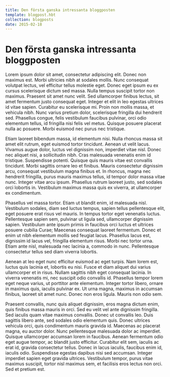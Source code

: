 ```yaml
---
title: Den första ganska intressanta bloggposten
template: blogpost.hbt
collection: blogposts
date: 2015-02-18
---
```

Den första ganska intressanta bloggposten
=============
Lorem ipsum dolor sit amet, consectetur adipiscing elit. Donec non maximus est. Morbi ultricies nibh at sodales mollis. Nunc consequat volutpat lectus, vel efficitur tellus molestie eget. Donec eget ipsum eu ex cursus scelerisque dictum sed massa. Nulla tempus suscipit tortor non maximus. Praesent sit amet nunc velit. Sed ullamcorper finibus lectus, sit amet fermentum justo consequat eget. Integer et elit in leo egestas ultrices id vitae sapien. Curabitur eu scelerisque mi. Proin non mollis massa, et vehicula nibh. Nunc varius pretium dolor, scelerisque fringilla dui hendrerit sed. Phasellus congue, felis vestibulum faucibus pulvinar, orci odio elementum tellus, id fringilla nisi felis vel metus. Quisque posuere placerat nulla ac posuere. Morbi euismod nec purus nec tristique.

Etiam laoreet bibendum massa, id elementum nisi. Nulla rhoncus massa sit amet elit rutrum, eget euismod tortor tincidunt. Aenean ut velit lacus. Vivamus augue dolor, luctus vel dignissim non, imperdiet vitae nisl. Donec nec aliquet nisi, a sollicitudin nibh. Cras malesuada venenatis enim id tristique. Suspendisse potenti. Quisque quis mauris vitae est convallis tincidunt. Morbi sagittis ornare leo et finibus. Mauris consectetur dignissim arcu, consequat vestibulum magna finibus et. In rhoncus, magna nec hendrerit fringilla, purus mauris maximus tellus, id tempor dolor massa vitae nunc. Integer vitae arcu ipsum. Phasellus rutrum laoreet justo, sed sodales orci lobortis in. Vestibulum maximus massa quis ex viverra, at ullamcorper ex condimentum.

Phasellus vel massa tortor. Etiam ut blandit enim, id malesuada nisl. Vestibulum sodales, diam sed luctus tempus, sapien tellus pellentesque elit, eget posuere erat risus vel mauris. In tempus tortor eget venenatis luctus. Pellentesque sapien sem, pulvinar ut ligula sed, ullamcorper dignissim sapien. Vestibulum ante ipsum primis in faucibus orci luctus et ultrices posuere cubilia Curae; Maecenas consequat laoreet fermentum. Donec et enim ut nibh elementum mollis sed feugiat lacus. Phasellus lacus est, dignissim id lacus vel, fringilla elementum risus. Morbi nec tortor urna. Etiam ante nisl, malesuada nec lacinia a, commodo in nunc. Pellentesque consectetur tellus sed diam viverra lobortis.

Aenean at leo eget nunc efficitur euismod ac eget turpis. Nam lorem est, luctus quis lacinia et, lobortis eu nisi. Fusce et diam aliquet dui varius ullamcorper et in risus. Nullam sagittis nibh eget consequat lacinia. In viverra venenatis mi, nec suscipit odio convallis id. Phasellus tempor lorem eget neque varius, ut porttitor ante elementum. Integer tortor libero, ornare in maximus quis, iaculis pulvinar ex. Ut urna magna, maximus in accumsan finibus, laoreet sit amet nunc. Donec non eros ligula. Mauris non odio sem.

Praesent convallis, nunc quis aliquet dignissim, eros magna dictum enim, quis finibus massa mauris in orci. Sed eu velit vel ante dignissim fringilla. Sed iaculis quam vitae maximus convallis. Donec ut convallis leo. Duis sagittis libero ante, sed sodales odio elementum quis. Donec ultrices vehicula orci, quis condimentum mauris gravida id. Maecenas ac placerat magna, eu auctor dolor. Nunc pellentesque malesuada dolor ac imperdiet. Quisque ullamcorper accumsan lorem in faucibus. Aenean fermentum odio eget augue tempor, ac blandit justo efficitur. Curabitur elit sem, iaculis ac erat id, gravida consectetur tellus. Donec in lacus iaculis, faucibus enim id, iaculis odio. Suspendisse egestas dapibus nisi sed accumsan. Integer imperdiet sapien eget gravida ultrices. Vestibulum tempor, purus vitae maximus suscipit, tortor nisl maximus sem, et facilisis eros lectus non orci. Sed et pretium est.
